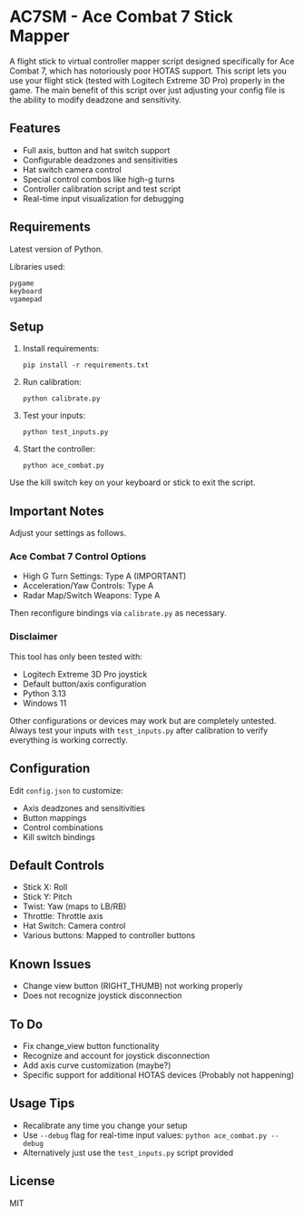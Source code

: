 # AC7SM - Ace Combat 7 Stick Mapper

A flight stick to virtual controller mapper script designed specifically for Ace Combat 7, which has notoriously poor HOTAS support. This script lets you use your flight stick (tested with Logitech Extreme 3D Pro) properly in the game. The main benefit of this script over just adjusting your config file is the ability to modify deadzone and sensitivity.

## Features

- Full axis, button and hat switch support
- Configurable deadzones and sensitivities
- Hat switch camera control
- Special control combos like high-g turns
- Controller calibration script and test script
- Real-time input visualization for debugging

## Requirements
Latest version of Python.

Libraries used:
```
pygame
keyboard
vgamepad
```

## Setup

1. Install requirements: 
   ```
   pip install -r requirements.txt
   ```
2. Run calibration: 
   ```
   python calibrate.py
   ```
3. Test your inputs: 
   ```
   python test_inputs.py
   ```
4. Start the controller: 
   ```
   python ace_combat.py
   ```

Use the kill switch key on your keyboard or stick to exit the script.

## Important Notes
Adjust your settings as follows.

### Ace Combat 7 Control Options
- High G Turn Settings: Type A (IMPORTANT)
- Acceleration/Yaw Controls: Type A
- Radar Map/Switch Weapons: Type A
  
Then reconfigure bindings via `calibrate.py` as necessary.

### Disclaimer
This tool has only been tested with:
- Logitech Extreme 3D Pro joystick
- Default button/axis configuration
- Python 3.13
- Windows 11

Other configurations or devices may work but are completely untested. Always test your inputs with `test_inputs.py` after calibration to verify everything is working correctly.

## Configuration

Edit `config.json` to customize:
- Axis deadzones and sensitivities
- Button mappings
- Control combinations
- Kill switch bindings

## Default Controls

- Stick X: Roll
- Stick Y: Pitch
- Twist: Yaw (maps to LB/RB)
- Throttle: Throttle axis
- Hat Switch: Camera control
- Various buttons: Mapped to controller buttons

## Known Issues

- Change view button (RIGHT_THUMB) not working properly
- Does not recognize joystick disconnection

## To Do

- Fix change_view button functionality
- Recognize and account for joystick disconnection
- Add axis curve customization (maybe?)
- Specific support for additional HOTAS devices (Probably not happening)

## Usage Tips

- Recalibrate any time you change your setup
- Use `--debug` flag for real-time input values: `python ace_combat.py --debug`
- Alternatively just use the `test_inputs.py` script provided

## License

MIT
